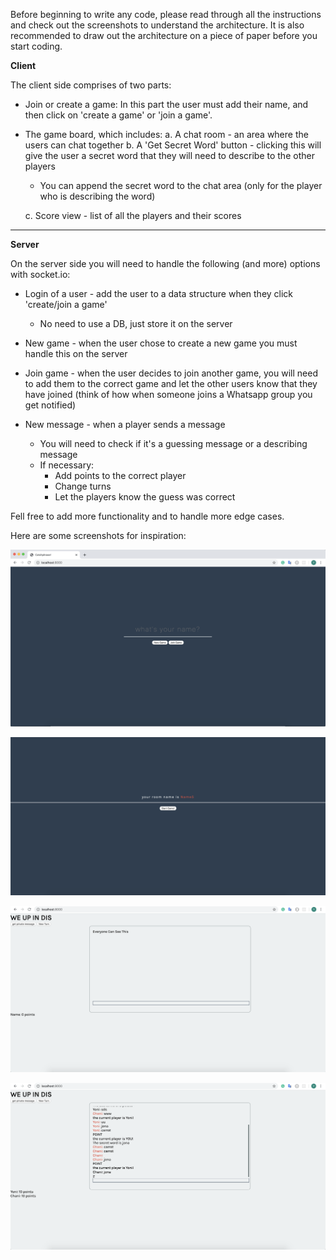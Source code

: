 
Before beginning to write any code, please read through all the instructions and check out the screenshots to understand the architecture. It is also recommended to draw out the architecture on a piece of paper before you start coding.

  

**Client**

  

The client side comprises of two parts:

 -  Join or create a game: In this part the user must add their name, and then click on 'create a game' or 'join a game'.
 -  The game board, which includes:
	a.  A chat room - an area where the users can chat together
	b.  A 'Get Secret Word' button - clicking this will give the user a secret word that they will need to describe to the other players
	 - You can append the secret word to the chat area (only for the player
   who is describing the word)

	c.  Score view - list of all the players and their scores

  

----------


**Server**



On the server side you will need to handle the following (and more) options with socket.io:

-   Login of a user - add the user to a data structure when they click 'create/join a game'

	-   No need to use a DB, just store it on the server
-   New game - when the user chose to create a new game you must handle this on the server
-   Join game - when the user decides to join another game, you will need to add them to the correct game and let the other users know that they have joined (think of how when someone joins a Whatsapp group you get notified)
-   New message - when a player sends a message
	-   You will need to check if it's a guessing message or a describing message
	-   If necessary:
		-   Add points to the correct player
		-   Change turns
		-   Let the players know the guess was correct



Fell free to add more functionality and to handle more edge cases.

  

Here are some screenshots for inspiration:

![.guides/img/PROD_A2394-0](./PROD_A2394-0.png)

![.guides/img/PROD_A2394-1](./PROD_A2394-1.png)

![.guides/img/PROD_A2394-2](./PROD_A2394-2.png)

![.guides/img/PROD_A2394-3](./PROD_A2394-3.png)  



